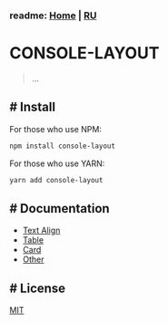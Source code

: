 ### readme: [Home](./../README.md) | [RU](./README-RU.md)

# CONSOLE-LAYOUT

> ...

## # Install

For those who use NPM:

```sh
npm install console-layout
```

For those who use YARN:

```sh
yarn add console-layout
```

## # Documentation

- [Text Align](./api/TEXT-ALIGN-EN.md)
- [Table](./api/TABLE-EN.md)
- [Card](./api/CARD-EN.md)
- [Other](./api/OTHER-EN.md) 

## # License

[MIT](./../LICENSE)

